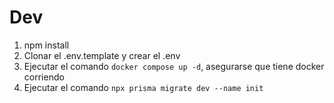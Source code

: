 
# Dev

1. npm install
2. Clonar el .env.template y crear el .env
3. Ejecutar el comando ```docker compose up -d```, asegurarse que tiene docker corriendo 
4. Ejecutar el comando ``` npx prisma migrate dev --name init ```